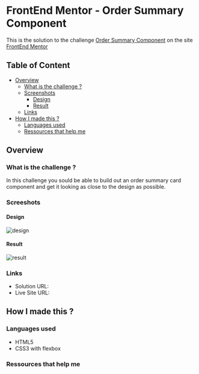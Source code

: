 # FrontEnd Mentor - Order Summary Component

This is the solution to the challenge [Order Summary Component](https://www.frontendmentor.io/challenges/order-summary-component-QlPmajDUj) on the site [FrontEnd Mentor](https://www.frontendmentor.io)

## Table of Content

- [Overview](#overview)
  - [What is the challenge ?](#what-is-the-challenge-?)
  - [Screenshots](#screenshots)
    - [Design](#design)
    - [Result](#result)
  - [Links](#links)
- [How I made this ?](#how-i-made-this-?)
  - [Languages used](#languages-used)
  - [Ressources that help me](#ressources-that-help-me)

## Overview

### What is the challenge ?

In this challenge you sould be able to build out an order summary card component and get it looking as close to the design as possible.

### Screeshots

#### Design

![design](./images/design-screenshot)

#### Result

![result](./images/result-screenshot)

### Links

- Solution URL:
- Live Site URL:

## How I made this ?

### Languages used

- HTML5
- CSS3 with flexbox

### Ressources that help me


